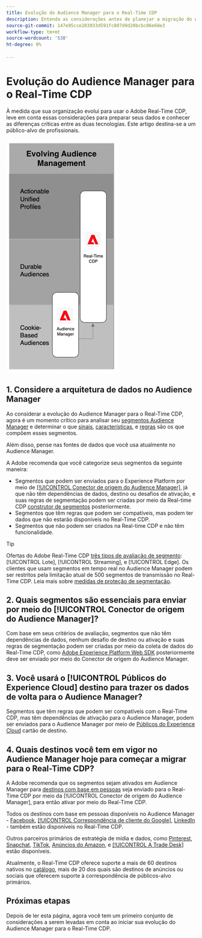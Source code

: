 ```yaml
---
title: Evolução do Audience Manager para o Real-Time CDP
description: Entenda as considerações antes de planejar a migração do Audience Manager para o Real-Time CDP.
source-git-commit: 147e95cce203933d591fc807d9d20bcbc06e68e3
workflow-type: tm+mt
source-wordcount: '538'
ht-degree: 0%

---
```



# Evolução do Audience Manager para o Real-Time CDP

À medida que sua organização evolui para usar o Adobe Real-Time CDP, leve em conta essas considerações para preparar seus dados e conhecer as diferenças críticas entre as duas tecnologias. Este artigo destina-se a um público-alvo de profissionais.

![Audience Manager para o diagrama de evolução do Real-Time CDP](/help/rtcdp/assets/aam-to-rtcdp-evolution.png)

## 1. Considere a arquitetura de dados no Audience Manager

Ao considerar a evolução do Audience Manager para o Real-Time CDP, agora é um momento crítico para analisar seu [segmentos Audience Manager](https://experienceleague.adobe.com/docs/audience-manager/user-guide/features/segments/segments-purpose.html?lang=en) e determinar o que [sinais](https://experienceleague.adobe.com/docs/audience-manager/user-guide/features/data-explorer/data-explorer-understanding-signals.html?lang=en), [características](https://experienceleague.adobe.com/docs/audience-manager/user-guide/features/traits/trait-details-page.html?lang=en), e [regras](https://experienceleague.adobe.com/docs/audience-manager/user-guide/features/segments/segment-builder.html?lang=en#segment-builder-section) são os que compõem esses segmentos.

Além disso, pense nas fontes de dados que você usa atualmente no Audience Manager.

A Adobe recomenda que você categorize seus segmentos da seguinte maneira:

* Segmentos que podem ser enviados para o Experience Platform por meio de [[!UICONTROL Conector de origem do Audience Manager]](/help/sources/connectors/adobe-applications/audience-manager.md), já que não têm dependências de dados, destino ou desafios de ativação, e suas regras de segmentação podem ser criadas por meio da Real-time CDP [construtor de segmentos](/help/segmentation/ui/segment-builder.md) posteriormente.
* Segmentos que têm regras que podem ser compatíveis, mas podem ter dados que não estarão disponíveis no Real-Time CDP.
* Segmentos que não podem ser criados na Real-time CDP e não têm funcionalidade.

>[!TIP]
>
>Ofertas do Adobe Real-Time CDP [três tipos de avaliação de segmento](/help/segmentation/home.md#evaluate-segments): [!UICONTROL Lote], [!UICONTROL Streaming], e [!UICONTROL Edge]. Os clientes que usam segmentos em tempo real no Audience Manager podem ser restritos pela limitação atual de 500 segmentos de transmissão no Real-Time CDP. Leia mais sobre [medidas de proteção de segmentação](/help/profile/guardrails.md).

## 2. Quais segmentos são essenciais para enviar por meio do [!UICONTROL Conector de origem do Audience Manager]?

Com base em seus critérios de avaliação, segmentos que não têm dependências de dados, nenhum desafio de destino ou ativação e suas regras de segmentação podem ser criadas por meio da coleta de dados do Real-Time CDP, como [Adobe Experience Platform Web SDK](/help/edge/web-sdk-faq.md) posteriormente deve ser enviado por meio do Conector de origem do Audience Manager.

## 3. Você usará o [!UICONTROL Públicos do Experience Cloud] destino para trazer os dados de volta para o Audience Manager?

Segmentos que têm regras que podem ser compatíveis com o Real-Time CDP, mas têm dependências de ativação para o Audience Manager, podem ser enviados para o Audience Manager por meio de [Públicos do Experience Cloud](/help/destinations/catalog/adobe/experience-cloud-audiences.md) cartão de destino.

## 4. Quais destinos você tem em vigor no Audience Manager hoje para começar a migrar para o Real-Time CDP?

A Adobe recomenda que os segmentos sejam ativados em Audience Manager para [destinos com base em pessoas](https://experienceleague.adobe.com/docs/audience-manager/user-guide/features/destinations/people-based/people-based-destinations-overview.html?lang=en) seja enviado para o Real-Time CDP por meio da [!UICONTROL Conector de origem do Audience Manager], para então ativar por meio do Real-Time CDP.

Todos os destinos com base em pessoas disponíveis no Audience Manager - [Facebook](/help/destinations/catalog/social/facebook.md), [[!UICONTROL Correspondência de cliente do Google]](/help/destinations/catalog/advertising/google-customer-match.md), [LinkedIn](/help/destinations/catalog/social/linkedin.md) - também estão disponíveis no Real-Time CDP.

Outros parceiros primários de estratégia de mídia e dados, como [Pinterest](/help/destinations/catalog/advertising/pinterest.md), [Snapchat](/help/destinations/catalog/advertising/snap-inc.md), [TikTok](/help/destinations/catalog/social/tiktok.md), [Anúncios do Amazon](/help/destinations/catalog/advertising/amazon-ads.md), e [[!UICONTROL A Trade Desk]](/help/destinations/catalog/advertising/tradedesk.md) estão disponíveis.

Atualmente, o Real-Time CDP oferece suporte a mais de 60 destinos nativos no [catálogo](/help/destinations/catalog/overview.md), mais de 20 dos quais são destinos de anúncios ou sociais que oferecem suporte à correspondência de públicos-alvo primários.

## Próximas etapas

Depois de ler esta página, agora você tem um primeiro conjunto de considerações a serem levadas em conta ao iniciar sua evolução do Audience Manager para o Real-Time CDP.
